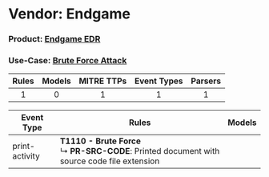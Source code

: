 Vendor: Endgame
===============
### Product: [Endgame EDR](../ds_endgame_endgame_edr.md)
### Use-Case: [Brute Force Attack](../../../../UseCases/uc_brute_force_attack.md)

| Rules | Models | MITRE TTPs | Event Types | Parsers |
|:-----:|:------:|:----------:|:-----------:|:-------:|
|   1   |   0    |     1      |      1      |    1    |

| Event Type     | Rules                                                                                                 | Models |
| -------------- | ----------------------------------------------------------------------------------------------------- | ------ |
| print-activity | <b>T1110 - Brute Force</b><br> ↳ <b>PR-SRC-CODE</b>: Printed document with source code file extension |        |